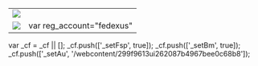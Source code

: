 |     |     |
| --- | --- |
| ![](//www.fedex.com/images/ascend/shared/spacer.gif) |     |
| ![](//www.fedex.com/images/ascend/shared/spacer.gif) | var reg\_account="fedexus" |

var \_cf = \_cf || \[\]; \_cf.push(\['\_setFsp', true\]); \_cf.push(\['\_setBm', true\]); \_cf.push(\['\_setAu', '/webcontent/299f9613ui262087b4967bee0c68b8'\]);